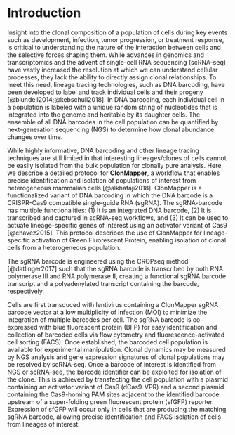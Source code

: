 # Introduction

Insight into the clonal composition of a population of cells during key events
such as development, infection, tumor progression, or treatment response,
is critical to understanding the nature of the interaction between cells
and the selective forces shaping them.
While advances in genomics and transcriptomics and the advent
of single-cell RNA sequencing (scRNA-seq) have vastly increased
the resolution at which we can understand cellular processes,
they lack the ability to directly assign clonal relationships.
To meet this need, lineage tracing technologies, such as DNA barcoding,
have been developed to label and track individual cells and their progeny [@blundell2014;@kebschull2018].
In DNA barcoding, each individual cell in a population is labeled
with a unique random string of nucleotides that is integrated
into the genome and heritable by its daughter cells.
The ensemble of all DNA barcodes in the cell population can be quantified
by next-generation sequencing (NGS) to determine
how clonal abundance changes over time.

While highly informative, DNA barcoding and other lineage tracing techniques
are still limited in that interesting lineages/clones of cells cannot be easily
isolated from the bulk population for clonally pure analysis.
Here, we describe a detailed protocol for **ClonMapper**,
a workflow that enables precise identification and isolation
of populations of interest from heterogeneous mammalian cells [@alkhafaji2018].
ClonMapper is a functionalized variant of DNA barcoding in which the DNA barcode
is a CRISPR-Cas9 compatible single-guide RNA (sgRNA).
The sgRNA-barcode has multiple functionalities: (1) It is an integrated DNA barcode,
(2) It is transcribed and captured in scRNA-seq workflows, and
(3) It can be used to actuate lineage-specific genes of interest using
an activator variant of Cas9 [@chavez2015].
This protocol describes the use of ClonMapper
for lineage-specific activation of Green Fluorescent Protein,
enabling isolation of clonal cells from a heterogeneous population.

The sgRNA barcode is engineered using the CROPseq method [@datlinger2017] such
that the sgRNA barcode is transcribed by both RNA polymerase III and
RNA polymerase II, creating a functional sgRNA barcode transcript and a
polyadenylated transcript containing the barcode, respectively.

Cells are first transduced with lentivirus containing
a ClonMapper sgRNA barcode vector at a low multiplicity of infection (MOI)
to minimize the integration of multiple barcodes per cell.
The sgRNA barcode is co-expressed with blue fluorescent protein (BFP)
for easy identification and collection of barcoded cells via flow cytometry
and fluorescence-activated cell sorting (FACS).
Once established, the barcoded cell population is available for experimental manipulation.
Clonal dynamics may be measured by NGS analysis and gene expression signatures
of clonal populations may be resolved by scRNA-seq. Once a barcode of interest
is identified from NGS or scRNA-seq, the barcode identifier can be exploited
for isolation of the clone.
This is achieved by transfecting the cell population with a plasmid containing
an activator variant of Cas9 (dCas9-VPR) and a second plasmid containing the
Cas9-homing PAM sites adjacent to the identified barcode upstream of a super-folding green
fluorescent protein (sfGFP) reporter.
Expression of sfGFP will occur only in cells that are producing the matching
sgRNA barcode, allowing precise identification and FACS isolation of cells
from lineages of interest.

